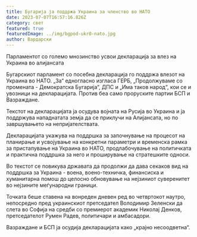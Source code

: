 ```yaml
---
title: Бугарија ја поддржа Украина за членство во НАТО
date: 2023-07-07T16:57:16.826Z
category: свет
featured: true
featuredImage: ../img/bgpod-ukr0-nato.jpg
author: Вардарски
---
```

Парламентот со големо мнозинство усвои декларација за влез на Украина во алијансата

Бугарскиот парламент со посебна декларација го поддржа влезот на Украина во НАТО. „За“ едногласно изгласа ГЕРБ, „Продолжуваме со промената - Демократска Бугарија“, ДПС и „Има таков народ“, кои се и увозници на декларацијата. Против беа само проруските партии БСП и Вазраждане.

Текстот на декларацијата ја осудува војната на Русија во Украина и ја поддржува нападнатата земја да се приклучи на Алијансата, но по завршувањето на непријателствата.

  Декларацијата укажува на поддршка за започнување на процесот на планирање и усвојување на конкретни параметри и временска рамка за пристапување на Украина во НАТО, продлабочување на политичката и практична поддршка за него и проширување на стратешките односи.

Во текстот се повикува државата да продолжи да дава секаков вид на поддршка за Украина - воена, воено-техничка, финансиска и хуманитарна помош до целосно обновување на нејзиниот суверенитет во нејзините меѓународни граници.

Точката беше ставена на вонреден дневен ред во четвртокот наутро, непосредно пред украинскиот претседател Володимир Зеленски да слета во Софија на средби со премиерот академик Николај Денков, претседателот Румен Радев, политичари и амбасадори.

Вазраждане и БСП ја осудија декларацијата како „крајно несоодветна“.